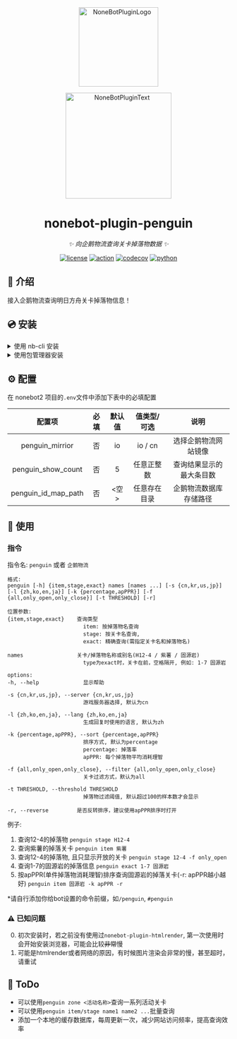 <div align="center">
    <a href="https://v2.nonebot.dev/store">
        <img src="https://github.com/A-kirami/nonebot-plugin-template/blob/resources/nbp_logo.png" width="180" height="180" alt="NoneBotPluginLogo">
    </a>
    <br>
    <p>
        <img src="https://github.com/A-kirami/nonebot-plugin-template/blob/resources/NoneBotPlugin.svg" width="240" alt="NoneBotPluginText">
    </p>
</div>

<div align="center">

# nonebot-plugin-penguin

_✨ 向企鹅物流查询关卡掉落物数据 ✨_

[![license](https://img.shields.io/github/license/AzideCupric/nonebot-plugin-penguin)](https://github.com/AzideCupric/nonebot-plugin-penguin/blob/main/LICENSE)
[![action](https://img.shields.io/github/actions/workflow/status/AzideCupric/nonebot-plugin-penguin/test.yml?branch=main)](https://github.com/AzideCupric/nonebot-plugin-penguin/actions/workflows/test.yml)
[![codecov](https://codecov.io/gh/AzideCupric/nonebot-plugin-penguin/branch/main/graph/badge.svg?token=QCFIODJOOA)](https://codecov.io/gh/AzideCupric/nonebot-plugin-penguin)
[![python](https://img.shields.io/badge/python-3.10+-blue.svg)](https://www.python.org/downloads/release/python-3100/)

</div>

## 📖 介绍

接入企鹅物流查询明日方舟关卡掉落物信息！

## 💿 安装

<details>
<summary> 
使用 nb-cli 安装
</summary>
在 nonebot2 项目的根目录下打开命令行, 输入以下指令即可安装

    nb plugin install nonebot-plugin-penguin

</details>

<details>
<summary>使用包管理器安装</summary>
在 nonebot2 项目的插件目录下, 打开命令行, 根据你使用的包管理器, 输入相应的安装命令

<details>
<summary>pip</summary>
与仓库同步:

    pip install git+https://github.com/AzideCupric/nonebot-plugin-penguin.git

PyPi:

    pip install nonebot-plugin-penguin

</details>

<details>
<summary>poetry</summary>
与仓库同步:

    poetry add git+https://github.com/AzideCupric/nonebot-plugin-penguin.git

PyPi:

    poetry add nonebot-plugin-penguin

</details>

打开 nonebot2 项目根目录下的 `pyproject.toml` 文件, 在 `[tool.nonebot]` 部分追加写入

    plugins = ["nonebot_plugin_penguin"]

</details>

## ⚙️ 配置

在 nonebot2 项目的`.env`文件中添加下表中的必填配置

|       配置项        | 必填 | 默认值 | 值类型/可选  |           说明           |
| :-----------------: | :--: | :----: | :----------: | :----------------------: |
|   penguin_mirrior   |  否  |   io   |   io / cn    |   选择企鹅物流网站镜像   |
| penguin_show_count  |  否  |   5    |  任意正整数  | 查询结果显示的最大条目数 |
| penguin_id_map_path |  否  |  <空>  | 任意存在目录 |  企鹅物流数据库存储路径  |

## 🎉 使用

### 指令

指令名: `penguin` 或者 `企鹅物流`

    格式:
    penguin [-h] {item,stage,exact} names [names ...] [-s {cn,kr,us,jp}] [-l {zh,ko,en,ja}] [-k {percentage,apPPR}] [-f {all,only_open,only_close}] [-t THRESHOLD] [-r]

    位置参数:
    {item,stage,exact}    查询类型
                            item: 按掉落物名查询
                            stage: 按关卡名查询,
                            exact: 精确查询(需指定关卡名和掉落物名)

    names                 关卡/掉落物名称或别名(H12-4 / 紫薯 / 固源岩)
                            type为exact时，关卡在前，空格隔开, 例如: 1-7 固源岩

    options:
    -h, --help              显示帮助

    -s {cn,kr,us,jp}, --server {cn,kr,us,jp}
                            游戏服务器选择, 默认为cn

    -l {zh,ko,en,ja}, --lang {zh,ko,en,ja}
                            生成回复时使用的语言, 默认为zh

    -k {percentage,apPPR}, --sort {percentage,apPPR}
                            排序方式, 默认为percentage
                            percentage: 掉落率
                            apPPR: 每个掉落物平均消耗理智

    -f {all,only_open,only_close}, --filter {all,only_open,only_close}
                            关卡过滤方式，默认为all

    -t THRESHOLD, --threshold THRESHOLD
                            掉落物过滤阈值, 默认超过100的样本数才会显示

    -r, --reverse         是否反转排序，建议使用apPPR排序时打开

例子:

1. 查询12-4的掉落物
   `penguin stage H12-4`
2. 查询紫薯的掉落关卡
   `penguin item 紫薯`
3. 查询12-4的掉落物, 且只显示开放的关卡
   `penguin stage 12-4 -f only_open`
4. 查询1-7的固源岩的掉落信息
   `penguin exact 1-7 固源岩`
5. 按apPPR(单件掉落物消耗理智)排序查询固源岩的掉落关卡(-r: apPPR越小越好)
   `penguin item 固源岩 -k apPPR -r`

\*请自行添加你给bot设置的命令前缀，如`/penguin`, `#penguin`

### ⚠️ 已知问题

0. 初次安装时，若之前没有使用过`nonebot-plugin-htmlrender`, 第一次使用时会开始安装浏览器，可能会比较~~非常~~慢
1. 可能是htmlrender或者网络的原因，有时候图片渲染会非常的慢，甚至超时，请重试

## 📝 ToDo

- 可以使用`penguin zone <活动名称>`查询一系列活动关卡
- 可以使用`penguin item/stage name1 name2 ...`批量查询
- 添加一个本地的缓存数据库，每周更新一次，减少网站访问频率，提高查询效率
